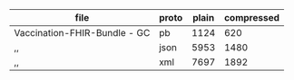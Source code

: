 file	                     | proto    | plain	   | compressed
-----------------------------|----------|----------|-----------------
Vaccination-FHIR-Bundle - GC | pb	|     1124 |	     620
,,                           | json	|     5953 |	    1480
,,                           | xml	|     7697 |	    1892
